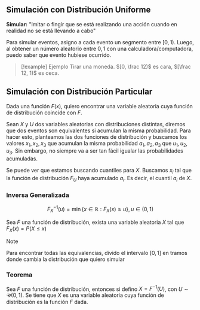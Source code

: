 ## Simulación con Distribución Uniforme

**Simular:** "Imitar o fingir que se está realizando una acción cuando en realidad no se está llevando a cabo"



Para simular eventos, asigno a cada evento un segmento entre $[0,1)$. Luego, al obtener un número aleatorio entre $0,1$ con una calculadora/computadora, puedo saber que evento hubiese ocurrido.

> [!example] Ejemplo
> Tirar una moneda. $[0, \frac 12)$ es cara, $[\frac 12, 1)$ es ceca.

## Simulación con Distribución Particular

Dada una función $F(x)$, quiero encontrar una variable aleatoria cuya función de distribución coincide con $F$.

Sean $X$ y $U$ dos variables aleatorias con distribuciones distintas, diremos que dos eventos son equivalentes si acumulan la misma probabilidad. Para hacer esto, planteamos las dos funciones de distribución y buscamos los valores $x_1, x_2, x_3$ que acumulan la misma probabilidad $a_1, a_2, a_3$ que $u_1, u_2, u_3$. Sin embargo, no siempre va a ser tan fácil igualar las probabilidades acumuladas.

Se puede ver que estamos buscando cuantiles para $X$. Buscamos $x_i$ tal que la función de distribución $F_U$ haya acumulado $a_i$. Es decir, el cuantil $a_i$ de $X$.

### Inversa Generalizada

$$
F_X^{-1}(u) = \min \{x \in \mathbb{R}: F_X(x) \geq u\}, u \in (0, 1)
$$

Sea $F$ una función de distribución, exista una variable aleatoria $X$ tal que $F_X(x) = P(X \leq x)$

> [!note]
> Para encontrar todas las equivalencias, divido el intervalo $[0,1]$ en tramos donde cambia la distribución que quiero simular

### Teorema

Sea $F$ una función de distribución, entonces si defino $X = F^{-1}(U)$, con $U \sim \mathcal U(0,1)$. Se tiene que $X$ es una variable aleatoria cuya función de distribución es la función $F$ dada.
